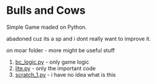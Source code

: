 # Bulls and Cows
Simple Game maded on Python.

abadoned cuz its a sp and i dont really want to improve it.

on moar folder - more might be useful stuff
1. [bc_logic.py](moar/bc_logic.py) - only game logic
2. [lite.py](moar/lite.py) - only the important code
3. [scratch_1.py](moar/scratch_1.py) - i have no idea what is this
